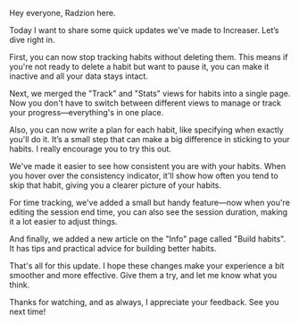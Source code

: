 Hey everyone, Radzion here.

Today I want to share some quick updates we've made to Increaser. Let’s dive right in.

First, you can now stop tracking habits without deleting them. This means if you're not ready to delete a habit but want to pause it, you can make it inactive and all your data stays intact.

Next, we merged the "Track" and "Stats" views for habits into a single page. Now you don't have to switch between different views to manage or track your progress—everything's in one place.

Also, you can now write a plan for each habit, like specifying when exactly you'll do it. It’s a small step that can make a big difference in sticking to your habits. I really encourage you to try this out.

We've made it easier to see how consistent you are with your habits. When you hover over the consistency indicator, it'll show how often you tend to skip that habit, giving you a clearer picture of your habits.

For time tracking, we've added a small but handy feature—now when you're editing the session end time, you can also see the session duration, making it a lot easier to adjust things.

And finally, we added a new article on the "Info" page called "Build habits". It has tips and practical advice for building better habits.

That's all for this update. I hope these changes make your experience a bit smoother and more effective. Give them a try, and let me know what you think.

Thanks for watching, and as always, I appreciate your feedback. See you next time!
